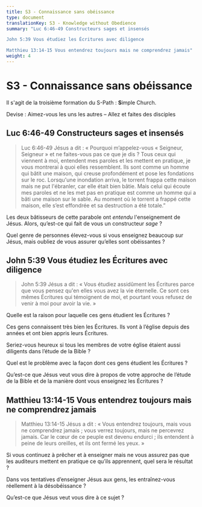 ```yaml
---
title: S3 - Connaissance sans obéissance
type: document
translationKey: S3 - Knowledge without Obedience
summary: "Luc 6:46-49 Constructeurs sages et insensés	

John 5:39 Vous étudiez les Écritures avec diligence	

Matthieu 13:14-15 Vous entendrez toujours mais ne comprendrez jamais"
weight: 4
---
```

# S3 - Connaissance sans obéissance

Il s'agit de la troisième formation du S-Path : **S**imple Church.

Devise : Aimez-vous les uns les autres – Allez et faites des disciples

## Luc 6:46-49 Constructeurs sages et insensés

>   Luc 6:46-49 Jésus a dit : « Pourquoi m’appelez-vous « Seigneur, Seigneur » et ne faites-vous pas ce que je dis ? Tous ceux qui viennent à moi, entendent mes paroles et les mettent en pratique, je vous montrerai à quoi elles ressemblent. Ils sont comme un homme qui bâtit une maison, qui creuse profondément et pose les fondations sur le roc. Lorsqu'une inondation arriva, le torrent frappa cette maison mais ne put l'ébranler, car elle était bien bâtie. Mais celui qui écoute mes paroles et ne les met pas en pratique est comme un homme qui a bâti une maison sur le sable. Au moment où le torrent a frappé cette maison, elle s’est effondrée et sa destruction a été totale.”

Les deux bâtisseurs de cette parabole ont *entendu* l'enseignement de Jésus. Alors, qu’est-ce qui fait de vous un constructeur *sage* ?

Quel genre de personnes élevez-vous si vous enseignez beaucoup sur Jésus, mais oubliez de vous assurer qu’elles sont obéissantes ?

## John 5:39 Vous étudiez les Écritures avec diligence

>   John 5:39 Jésus a dit : « Vous étudiez assidûment les Écritures parce que vous pensez qu'en elles vous avez la vie éternelle. Ce sont ces mêmes Écritures qui témoignent de moi, et pourtant vous refusez de venir à moi pour avoir la vie. »

Quelle est la raison pour laquelle ces gens étudient les Écritures ?

Ces gens connaissent très bien les Écritures. Ils vont à l’église depuis des années et ont bien appris leurs Écritures.

Seriez-vous heureux si tous les membres de votre église étaient aussi diligents dans l’étude de la Bible ?

Quel est le problème avec la façon dont ces gens étudient les Écritures ?

Qu’est-ce que Jésus veut vous dire à propos de votre approche de l’étude de la Bible et de la manière dont vous enseignez les Écritures ?

## Matthieu 13:14-15 Vous entendrez toujours mais ne comprendrez jamais

>   Matthieu 13:14-15 Jésus a dit : « Vous entendrez toujours, mais vous ne comprendrez jamais ; vous verrez toujours, mais ne percevrez jamais. Car le cœur de ce peuple est devenu endurci ; ils entendent à peine de leurs oreilles, et ils ont fermé les yeux. »

Si vous continuez à prêcher et à enseigner mais ne vous assurez pas que les auditeurs mettent en pratique ce qu’ils apprennent, quel sera le résultat ?

Dans vos tentatives d’enseigner Jésus aux gens, les entraînez-vous réellement à la désobéissance ?

Qu’est-ce que Jésus veut vous dire à ce sujet ?

